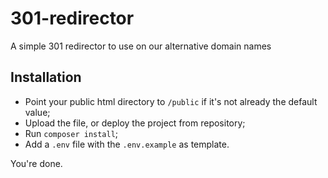 # 301-redirector
A simple 301 redirector to use on our alternative domain names

## Installation
- Point your public html directory to `/public` if it's not already the default value;
- Upload the file, or deploy the project from repository;
- Run `composer install`;
- Add a `.env` file with the `.env.example` as template.

You're done.

